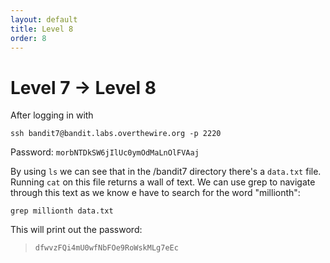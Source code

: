 ```yaml
---
layout: default
title: Level 8
order: 8
---
```


# Level 7 → Level 8
After logging in with 

`ssh bandit7@bandit.labs.overthewire.org -p 2220`

Password: `morbNTDkSW6jIlUc0ymOdMaLnOlFVAaj`

By using `ls` we can see that in the /bandit7 directory there's a `data.txt` file. Running `cat` on this file returns a wall of text. We can use grep to navigate through this text as we know e have to search for the word "millionth":

`grep millionth data.txt`

This will print out the password:

> `dfwvzFQi4mU0wfNbFOe9RoWskMLg7eEc`